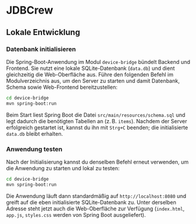 # JDBCrew

## Lokale Entwicklung

### Datenbank initialisieren

Die Spring-Boot-Anwendung im Modul `device-bridge` bündelt Backend und Frontend.
Sie nutzt eine lokale SQLite-Datenbank (`data.db`) und dient gleichzeitig die Web-Oberfläche aus.
Führe den folgenden Befehl im Modulverzeichnis aus, um den Server zu starten
und damit Datenbank, Schema sowie Web-Frontend bereitzustellen:

```bash
cd device-bridge
mvn spring-boot:run
```

Beim Start liest Spring Boot die Datei `src/main/resources/schema.sql` und legt dadurch die benötigten
Tabellen an (z. B. `items`). Nachdem der Server erfolgreich gestartet ist, kannst du ihn mit `Strg+C`
beenden; die initialisierte `data.db` bleibt erhalten.

### Anwendung testen

Nach der Initialisierung kannst du denselben Befehl erneut verwenden, um die Anwendung zu starten
und lokal zu testen:

```bash
cd device-bridge
mvn spring-boot:run
```

Die Anwendung läuft dann standardmäßig auf `http://localhost:8080` und greift auf die eben
initialisierte SQLite-Datenbank zu. Unter derselben Adresse steht jetzt auch die Web-Oberfläche
zur Verfügung (`index.html`, `app.js`, `styles.css` werden von Spring Boot ausgeliefert).
